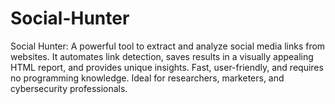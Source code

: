 # Social-Hunter
Social Hunter: A powerful tool to extract and analyze social media links from websites. It automates link detection, saves results in a visually appealing HTML report, and provides unique insights. Fast, user-friendly, and requires no programming knowledge. Ideal for researchers, marketers, and cybersecurity professionals.
